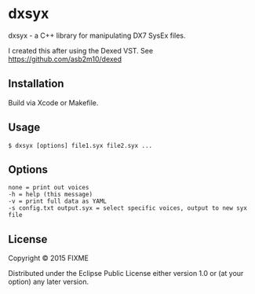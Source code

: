 # dxsyx

dxsyx - a C++ library for manipulating DX7 SysEx files.

I created this after using the Dexed VST.  See https://github.com/asb2m10/dexed



## Installation

Build via Xcode or Makefile.

## Usage

    $ dxsyx [options] file1.syx file2.syx ...

## Options

    none = print out voices
    -h = help (this message)
    -v = print full data as YAML
    -s config.txt output.syx = select specific voices, output to new syx file

## License

Copyright © 2015 FIXME

Distributed under the Eclipse Public License either version 1.0 or (at
your option) any later version.
